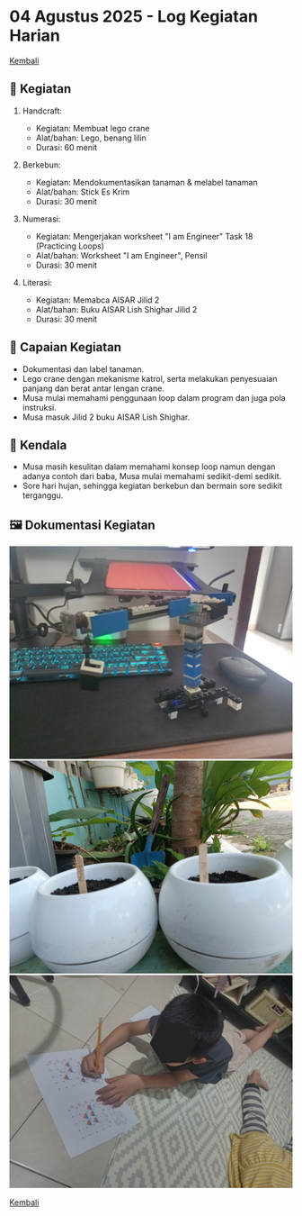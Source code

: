 # 04 Agustus 2025 - Log Kegiatan Harian
[Kembali](readme.md)

## 📌 Kegiatan
1. Handcraft:
   - Kegiatan: Membuat lego crane
   - Alat/bahan: Lego, benang lilin
   - Durasi: 60 menit

2. Berkebun:
   - Kegiatan: Mendokumentasikan tanaman & melabel tanaman
   - Alat/bahan: Stick Es Krim
   - Durasi: 30 menit

3. Numerasi:
   - Kegiatan: Mengerjakan worksheet "I am Engineer" Task 18 (Practicing Loops)
   - Alat/bahan: Worksheet "I am Engineer", Pensil
   - Durasi: 30 menit

4. Literasi:
   - Kegiatan: Memabca AISAR Jilid 2
   - Alat/bahan: Buku AISAR Lish Shighar Jilid 2
   - Durasi: 30 menit

## 🎯 Capaian Kegiatan
- Dokumentasi dan label tanaman.
- Lego crane dengan mekanisme katrol, serta melakukan penyesuaian panjang dan berat antar lengan crane.
- Musa mulai memahami penggunaan loop dalam program dan juga pola instruksi.
- Musa masuk Jilid 2 buku AISAR Lish Shighar.

## 🚧 Kendala
- Musa masih kesulitan dalam memahami konsep loop namun dengan adanya contoh dari baba, Musa mulai memahami sedikit-demi sedikit.
- Sore hari hujan, sehingga kegiatan berkebun dan bermain sore sedikit terganggu.

## 🖼️ Dokumentasi Kegiatan
![Lego Crane](img/20250804-legocrane.jpeg)
![Label Tanaman](img/20250804-labeltanaman.jpeg)
![Task 18](img/20250804-task18.jpeg)

[Kembali](readme.md)